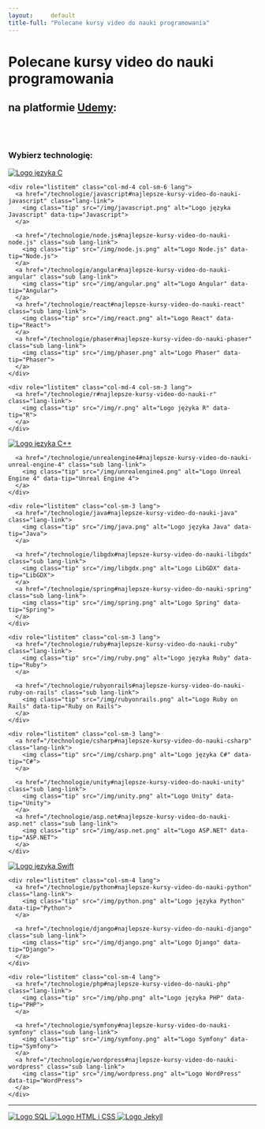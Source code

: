 ```yaml
---
layout:     default
title-full: "Polecane kursy video do nauki programowania"
---
```


# Polecane kursy video do nauki programowania
## na platformie [Udemy](https://click.linksynergy.com/fs-bin/click?id=0Bz3A2CPbI4&offerid=358574.1389&subid=0&type=4):

<br>
<br>

### Wybierz technologię:

<div class="languages-list" role="list">
  <div class="row">
    <div role="listitem" class="col-md-4 col-sm-3 lang">
      <a href="/technologie/c#najlepsze-kursy-video-do-nauki-c" class="lang-link">
        <img class="tip" src="/img/c.png" alt="Logo języka C" data-tip="C">
      </a>
    </div>

    <div role="listitem" class="col-md-4 col-sm-6 lang">
      <a href="/technologie/javascript#najlepsze-kursy-video-do-nauki-javascript" class="lang-link">
        <img class="tip" src="/img/javascript.png" alt="Logo języka Javascript" data-tip="Javascript">
      </a>

      <a href="/technologie/node.js#najlepsze-kursy-video-do-nauki-node.js" class="sub lang-link">
        <img class="tip" src="/img/node.js.png" alt="Logo Node.js" data-tip="Node.js">
      </a>
      <a href="/technologie/angular#najlepsze-kursy-video-do-nauki-angular" class="sub lang-link">
        <img class="tip" src="/img/angular.png" alt="Logo Angular" data-tip="Angular">
      </a>
      <a href="/technologie/react#najlepsze-kursy-video-do-nauki-react" class="sub lang-link">
        <img class="tip" src="/img/react.png" alt="Logo React" data-tip="React">
      </a>
      <a href="/technologie/phaser#najlepsze-kursy-video-do-nauki-phaser" class="sub lang-link">
        <img class="tip" src="/img/phaser.png" alt="Logo Phaser" data-tip="Phaser">
      </a>
    </div>

    <div role="listitem" class="col-md-4 col-sm-3 lang">
      <a href="/technologie/r#najlepsze-kursy-video-do-nauki-r" class="lang-link">
        <img class="tip" src="/img/r.png" alt="Logo języka R" data-tip="R">
      </a>
    </div>
  </div>

  <div class="row">
    <div role="listitem" class="col-sm-3 lang">
      <a href="/technologie/c++#najlepsze-kursy-video-do-nauki-c++" class="lang-link">
        <img class="tip" src="/img/c++.png" alt="Logo języka C++" data-tip="C++">
      </a>

      <a href="/technologie/unrealengine4#najlepsze-kursy-video-do-nauki-unreal-engine-4" class="sub lang-link">
        <img class="tip" src="/img/unrealengine4.png" alt="Logo Unreal Engine 4" data-tip="Unreal Engine 4">
      </a>
    </div>

    <div role="listitem" class="col-sm-3 lang">
      <a href="/technologie/java#najlepsze-kursy-video-do-nauki-java" class="lang-link">
        <img class="tip" src="/img/java.png" alt="Logo języka Java" data-tip="Java">
      </a>

      <a href="/technologie/libgdx#najlepsze-kursy-video-do-nauki-libgdx" class="sub lang-link">
        <img class="tip" src="/img/libgdx.png" alt="Logo LibGDX" data-tip="LibGDX">
      </a>
      <a href="/technologie/spring#najlepsze-kursy-video-do-nauki-spring" class="sub lang-link">
        <img class="tip" src="/img/spring.png" alt="Logo Spring" data-tip="Spring">
      </a>
    </div>

    <div role="listitem" class="col-sm-3 lang">
      <a href="/technologie/ruby#najlepsze-kursy-video-do-nauki-ruby" class="lang-link">
        <img class="tip" src="/img/ruby.png" alt="Logo języka Ruby" data-tip="Ruby">
      </a>

      <a href="/technologie/rubyonrails#najlepsze-kursy-video-do-nauki-ruby-on-rails" class="sub lang-link">
        <img class="tip" src="/img/rubyonrails.png" alt="Logo Ruby on Rails" data-tip="Ruby on Rails">
      </a>
    </div>

    <div role="listitem" class="col-sm-3 lang">
      <a href="/technologie/csharp#najlepsze-kursy-video-do-nauki-csharp" class="lang-link">
        <img class="tip" src="/img/csharp.png" alt="Logo języka C#" data-tip="C#">
      </a>

      <a href="/technologie/unity#najlepsze-kursy-video-do-nauki-unity" class="sub lang-link">
        <img class="tip" src="/img/unity.png" alt="Logo Unity" data-tip="Unity">
      </a>
      <a href="/technologie/asp.net#najlepsze-kursy-video-do-nauki-asp.net" class="sub lang-link">
        <img class="tip" src="/img/asp.net.png" alt="Logo ASP.NET" data-tip="ASP.NET">
      </a>
    </div>
  </div>

  <div class="row">
    <div role="listitem" class="col-sm-4 lang">
      <a href="/technologie/swift#najlepsze-kursy-video-do-nauki-swift" class="lang-link">
        <img class="tip" src="/img/swift.png" alt="Logo języka Swift" data-tip="Swift">
      </a>
    </div>

    <div role="listitem" class="col-sm-4 lang">
      <a href="/technologie/python#najlepsze-kursy-video-do-nauki-python" class="lang-link">
        <img class="tip" src="/img/python.png" alt="Logo języka Python" data-tip="Python">
      </a>

      <a href="/technologie/django#najlepsze-kursy-video-do-nauki-django" class="sub lang-link">
        <img class="tip" src="/img/django.png" alt="Logo Django" data-tip="Django">
      </a>
    </div>

    <div role="listitem" class="col-sm-4 lang">
      <a href="/technologie/php#najlepsze-kursy-video-do-nauki-php" class="lang-link">
        <img class="tip" src="/img/php.png" alt="Logo języka PHP" data-tip="PHP">
      </a>

      <a href="/technologie/symfony#najlepsze-kursy-video-do-nauki-symfony" class="sub lang-link">
        <img class="tip" src="/img/symfony.png" alt="Logo Symfony" data-tip="Symfony">
      </a>
      <a href="/technologie/wordpress#najlepsze-kursy-video-do-nauki-wordpress" class="sub lang-link">
        <img class="tip" src="/img/wordpress.png" alt="Logo WordPress" data-tip="WordPress">
      </a>
    </div>
  </div>

  <hr>

  <div class="row">
    <div role="listitem" class="col-sm-12 lang other-technologies">
      <a href="/technologie/sql#najlepsze-kursy-video-do-nauki-sql" class="other lang-link">
        <img class="tip" src="/img/sql.png" alt="Logo SQL" data-tip="SQL">
      </a>
      <a href="/technologie/html&css#najlepsze-kursy-video-do-nauki-html-i-css" class="other lang-link">
        <img class="tip" src="/img/html&css.png" alt="Logo HTML i CSS" data-tip="HTML i CSS">
      </a>
      <a href="/technologie/jekyll#najlepsze-kursy-video-do-nauki-jekyll" class="other lang-link">
        <img class="tip" src="/img/jekyll.png" alt="Logo Jekyll" data-tip="Jekyll">
      </a>
    </div>
  </div>
</div>

<script src="/dist/extendTechnologies.js"></script>